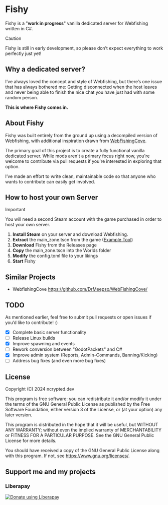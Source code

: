 # Fishy

Fishy is a "**work in progress**" vanilla dedicated server for Webfishing written in C#.

> [!CAUTION]
> Fishy is still in early development, so please don’t expect everything to work perfectly just yet!

## Why a dedicated server?
I’ve always loved the concept and style of Webfishing, but there’s one issue that has always bothered me: 
Getting disconnected when the host leaves and never being able to finish the nice chat you have just had with some random person.

**This is where Fishy comes in.**

## About Fishy

Fishy was built entirely from the ground up using a decompiled version of Webfishing, with additional inspiration drawn from [WebFishingCove](https://github.com/DrMeepso/WebFishingCove).

The primary goal of this project is to create a fully functional vanilla dedicated server. 
While mods aren't a primary focus right now, you're welcome to contribute via pull requests if you're interested in exploring that option. 

I’ve made an effort to write clean, maintainable code so that anyone who wants to contribute can easily get involved.

## How to host your own Server
> [!IMPORTANT]
> You will need a second Steam account with the game purchased in order to host your own server.

1. **Install Steam** on your server and download Webfishing.
2. **Extract** the main_zone.tscn from the game ([Example Tool](https://github.com/bruvzg/gdsdecomp))
3. **Download** Fishy from the Releases page
4. **Copy** the main_zone.tscn into the Worlds folder
5. **Modify** the config.toml file to your likings
6. **Start** Fishy

## Similar Projects
- WebfishingCove <https://github.com/DrMeepso/WebFishingCove/>

## TODO

As mentioned earlier, feel free to submit pull requests or open issues if you’d like to contribute! :)

- [x] Complete basic server functionality
- [ ] Release Linux builds
- [x] Improve spawning and events
- [ ] Rework conversion between "GodotPackets" and C#
- [x] Improve admin system (Reports, Admin-Commands, Banning/Kicking)
- [ ] Address bug fixes (and even more bug fixes)

## License
Copyright (C) 2024 ncrypted.dev

This program is free software: you can redistribute it and/or modify
it under the terms of the GNU General Public License as published by
the Free Software Foundation, either version 3 of the License, or
(at your option) any later version.

This program is distributed in the hope that it will be useful,
but WITHOUT ANY WARRANTY; without even the implied warranty of
MERCHANTABILITY or FITNESS FOR A PARTICULAR PURPOSE.  See the
GNU General Public License for more details.

You should have received a copy of the GNU General Public License
along with this program.  If not, see <https://www.gnu.org/licenses/>.

## Support me and my projects 

### Liberapay
<a href="https://liberapay.com/ncrypted-dev/donate"><img alt="Donate using Liberapay" src="https://liberapay.com/assets/widgets/donate.svg"></a>
